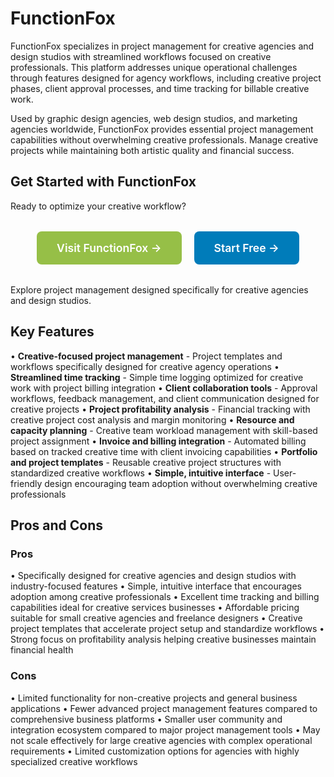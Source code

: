 # FunctionFox

FunctionFox specializes in project management for creative agencies and design studios with streamlined workflows focused on creative professionals. This platform addresses unique operational challenges through features designed for agency workflows, including creative project phases, client approval processes, and time tracking for billable creative work.

Used by graphic design agencies, web design studios, and marketing agencies worldwide, FunctionFox provides essential project management capabilities without overwhelming creative professionals. Manage creative projects while maintaining both artistic quality and financial success.

## Get Started with FunctionFox

Ready to optimize your creative workflow?

<div style="text-align: center; margin: 2rem 0;">
  <a href="https://www.functionfox.com" target="_blank" rel="noopener noreferrer" style="display: inline-block; background: #96BF47; color: white; padding: 1rem 2rem; text-decoration: none; border-radius: 8px; font-weight: 600; font-size: 1.1rem; margin-right: 1rem;">Visit FunctionFox →</a>
  <a href="https://www.functionfox.com/signup" target="_blank" rel="noopener noreferrer" style="display: inline-block; background: #007cba; color: white; padding: 1rem 2rem; text-decoration: none; border-radius: 8px; font-weight: 600; font-size: 1.1rem;">Start Free →</a>
</div>

Explore project management designed specifically for creative agencies and design studios.

## Key Features

• **Creative-focused project management** - Project templates and workflows specifically designed for creative agency operations
• **Streamlined time tracking** - Simple time logging optimized for creative work with project billing integration
• **Client collaboration tools** - Approval workflows, feedback management, and client communication designed for creative projects
• **Project profitability analysis** - Financial tracking with creative project cost analysis and margin monitoring
• **Resource and capacity planning** - Creative team workload management with skill-based project assignment
• **Invoice and billing integration** - Automated billing based on tracked creative time with client invoicing capabilities
• **Portfolio and project templates** - Reusable creative project structures with standardized creative workflows
• **Simple, intuitive interface** - User-friendly design encouraging team adoption without overwhelming creative professionals

## Pros and Cons

### Pros
• Specifically designed for creative agencies and design studios with industry-focused features
• Simple, intuitive interface that encourages adoption among creative professionals
• Excellent time tracking and billing capabilities ideal for creative services businesses
• Affordable pricing suitable for small creative agencies and freelance designers
• Creative project templates that accelerate project setup and standardize workflows
• Strong focus on profitability analysis helping creative businesses maintain financial health

### Cons
• Limited functionality for non-creative projects and general business applications
• Fewer advanced project management features compared to comprehensive business platforms
• Smaller user community and integration ecosystem compared to major project management tools
• May not scale effectively for large creative agencies with complex operational requirements
• Limited customization options for agencies with highly specialized creative workflows